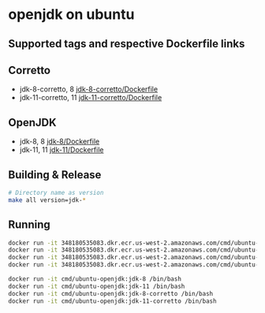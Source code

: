 # openjdk on ubuntu

## Supported tags and respective Dockerfile links

## Corretto

* jdk-8-corretto, 8 [jdk-8-corretto/Dockerfile](https://github.com/wm-msc-malt/infrastructure/blob/develop/ops/jenkins/build-agents/ubuntu/openjdk/jdk-8-corretto/Dockerfile)
* jdk-11-corretto, 11 [jdk-11-corretto/Dockerfile](https://github.com/wm-msc-malt/infrastructure/blob/develop/ops/jenkins/build-agents/ubuntu/openjdk/jdk-11-corretto/Dockerfile)

## OpenJDK

* jdk-8, 8 [jdk-8/Dockerfile](https://github.com/wm-msc-malt/infrastructure/blob/develop/ops/jenkins/build-agents/ubuntu/openjdk/jdk-8/Dockerfile)
* jdk-11, 11 [jdk-11/Dockerfile](https://github.com/wm-msc-malt/infrastructure/blob/develop/ops/jenkins/build-agents/ubuntu/openjdk/jdk-11/Dockerfile)

## Building & Release

```bash
# Directory name as version
make all version=jdk-*
```

## Running

```bash
docker run -it 348180535083.dkr.ecr.us-west-2.amazonaws.com/cmd/ubuntu-openjdk:jdk-8 /bin/bash
docker run -it 348180535083.dkr.ecr.us-west-2.amazonaws.com/cmd/ubuntu-openjdk:jdk-11 /bin/bash
docker run -it 348180535083.dkr.ecr.us-west-2.amazonaws.com/cmd/ubuntu-openjdk:jdk-8-corretto /bin/bash
docker run -it 348180535083.dkr.ecr.us-west-2.amazonaws.com/cmd/ubuntu-openjdk:jdk-11-corretto /bin/bash
```

```bash
docker run -it cmd/ubuntu-openjdk:jdk-8 /bin/bash
docker run -it cmd/ubuntu-openjdk:jdk-11 /bin/bash
docker run -it cmd/ubuntu-openjdk:jdk-8-corretto /bin/bash
docker run -it cmd/ubuntu-openjdk:jdk-11-corretto /bin/bash
```
